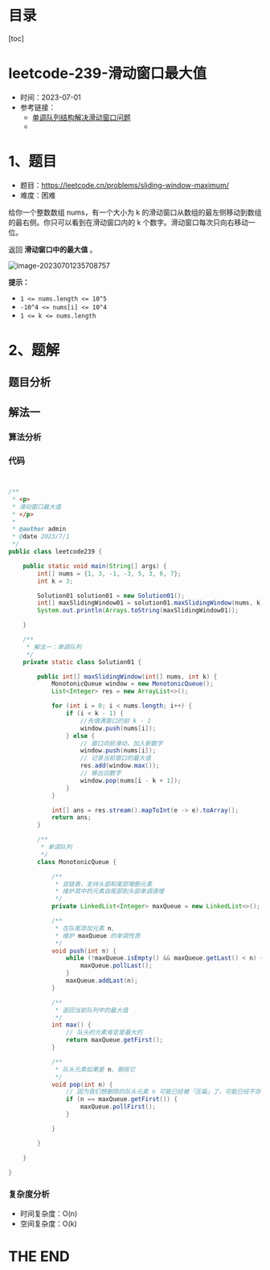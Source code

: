 # 目录

[toc]

# leetcode-239-滑动窗口最大值

- 时间：2023-07-01
- 参考链接：
  - [单调队列结构解决滑动窗口问题](https://labuladong.gitee.io/algo/di-yi-zhan-da78c/shou-ba-sh-daeca/dan-diao-d-32cd5/)
  - 




# 1、题目

- 题目：https://leetcode.cn/problems/sliding-window-maximum/
- 难度：困难

给你一个整数数组 nums，有一个大小为 k 的滑动窗口从数组的最左侧移动到数组的最右侧。你只可以看到在滑动窗口内的 k 个数字。滑动窗口每次只向右移动一位。

返回 **滑动窗口中的最大值** 。

![image-20230701235708757](https://2021-joker.oss-cn-shanghai.aliyuncs.com/java_img/image-20230701235708757.png)

**提示：**

+ `1 <= nums.length <= 10^5`
+ `-10^4 <= nums[i] <= 10^4`
+ `1 <= k <= nums.length`



# 2、题解

## 题目分析



## 解法一

### 算法分析





### 代码

```java


/**
 * <p>
 * 滑动窗口最大值
 * </p>
 *
 * @author admin
 * @date 2023/7/1
 */
public class leetcode239 {

    public static void main(String[] args) {
        int[] nums = {1, 3, -1, -3, 5, 3, 6, 7};
        int k = 3;

        Solution01 solution01 = new Solution01();
        int[] maxSlidingWindow01 = solution01.maxSlidingWindow(nums, k);
        System.out.println(Arrays.toString(maxSlidingWindow01));

    }

    /**
     * 解法一：单调队列
     */
    private static class Solution01 {

        public int[] maxSlidingWindow(int[] nums, int k) {
            MonotonicQueue window = new MonotonicQueue();
            List<Integer> res = new ArrayList<>();

            for (int i = 0; i < nums.length; i++) {
                if (i < k - 1) {
                    //先填满窗口的前 k - 1
                    window.push(nums[i]);
                } else {
                    // 窗口向前滑动，加入新数字
                    window.push(nums[i]);
                    // 记录当前窗口的最大值
                    res.add(window.max());
                    // 移出旧数字
                    window.pop(nums[i - k + 1]);
                }
            }

            int[] ans = res.stream().mapToInt(e -> e).toArray();
            return ans;
        }

        /**
         * 单调队列
         */
        class MonotonicQueue {

            /**
             * 双链表，支持头部和尾部增删元素
             * 维护其中的元素自尾部到头部单调递增
             */
            private LinkedList<Integer> maxQueue = new LinkedList<>();

            /**
             * 在队尾添加元素 n,
             * 维护 maxQueue 的单调性质
             */
            void push(int n) {
                while (!maxQueue.isEmpty() && maxQueue.getLast() < n) {
                    maxQueue.pollLast();
                }
                maxQueue.addLast(n);
            }

            /**
             * 返回当前队列中的最大值
             */
            int max() {
                // 队头的元素肯定是最大的
                return maxQueue.getFirst();
            }

            /**
             * 队头元素如果是 n，删除它
             */
            void pop(int n) {
                // 因为我们想删除的队头元素 n 可能已经被「压扁」了，可能已经不存在了，所以这时候就不用删除了
                if (n == maxQueue.getFirst()) {
                    maxQueue.pollFirst();
                }

            }

        }

    }

}

```





### 复杂度分析

- 时间复杂度：O(n)
- 空间复杂度：O(k)









# THE END
